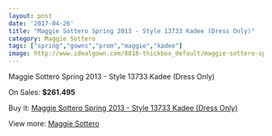 ```yaml
---
layout: post
date: '2017-04-26'
title: "Maggie Sottero Spring 2013 - Style 13733 Kadee (Dress Only)"
category: Maggie Sottero
tags: ["spring","gowns","prom","maggie","kadee"]
image: http://www.idealgown.com/8818-thickbox_default/maggie-sottero-spring-2013-style-13733-kadee-dress-only.jpg
---
```

Maggie Sottero Spring 2013 - Style 13733 Kadee (Dress Only)

On Sales: **$261.495**
<a href="https://www.idealgown.com/en/maggie-sottero/3664-maggie-sottero-spring-2013-style-13733-kadee-dress-only.html"><amp-img layout="responsive" width="600" height="600" src="//www.idealgown.com/8818-thickbox_default/maggie-sottero-spring-2013-style-13733-kadee-dress-only.jpg" alt="Maggie Sottero Spring 2013 - Style 13733 Kadee (Dress Only) 0" /></a>

Buy it: [Maggie Sottero Spring 2013 - Style 13733 Kadee (Dress Only)](https://www.idealgown.com/en/maggie-sottero/3664-maggie-sottero-spring-2013-style-13733-kadee-dress-only.html "Maggie Sottero Spring 2013 - Style 13733 Kadee (Dress Only)")

View more: [Maggie Sottero](https://www.idealgown.com/en/45-maggie-sottero "Maggie Sottero")